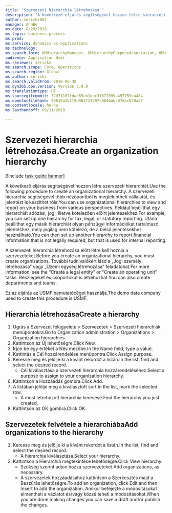 ```yaml
--- 
title: "Szervezeti hierarchia létrehozása."
description: "A következő eljárás segítségével hozzon létre szervezeti hierarchiát."
author: sericks007
manager: AnnBe
ms.date: 8/29/2018
ms.topic: business-process
ms.prod: 
ms.service: dynamics-ax-applications
ms.technology: 
ms.search.form: OMHierarchyManager, OMHierarchyPurposeAssociation, OMHierarchySelection, HierarchyDesigner
audience: Application User
ms.reviewer: sericks
ms.search.scope: Core, Operations
ms.search.region: Global
ms.author: sericks
ms.search.validFrom: 2016-06-30
ms.dyn365.ops.version: Version 7.0.0
ms.translationtype: HT
ms.sourcegitcommit: 32d71167fdad65cb1dec37671999a497759ca484
ms.openlocfilehash: 99819a2bff8d002721397c084babc07ebc070a37
ms.contentlocale: hu-hu
ms.lasthandoff: 09/11/2018

---
```

# <a name="create-an-organization-hierarchy"></a><span data-ttu-id="20cac-103">Szervezeti hierarchia létrehozása.</span><span class="sxs-lookup"><span data-stu-id="20cac-103">Create an organization hierarchy</span></span>

[!include [task guide banner](../../includes/task-guide-banner.md)]

<span data-ttu-id="20cac-104">A következő eljárás segítségével hozzon létre szervezeti hierarchiát.</span><span class="sxs-lookup"><span data-stu-id="20cac-104">Use the following procedure to create an organizational hierarchy.</span></span> <span data-ttu-id="20cac-105">A szervezeti hierarchia segítségével több nézőpontból is megtekintheti vállalatát, és jelentést is készíthet róla.</span><span class="sxs-lookup"><span data-stu-id="20cac-105">You can use organizational hierarchies to view and report on your business from various perspectives.</span></span> <span data-ttu-id="20cac-106">Például beállíthat egy hierarchiát adózási, jogi, illetve kötelezően előírt jelentésekhez.</span><span class="sxs-lookup"><span data-stu-id="20cac-106">For example, you can set up one hierarchy for tax, legal, or statutory reporting.</span></span> <span data-ttu-id="20cac-107">Utána beállíthat egy másik hierarchiát olyan pénzügyi információkat tartalmazó jelentéshez, mely jogilag nem kötelező, de a belső jelentésekhez használható.</span><span class="sxs-lookup"><span data-stu-id="20cac-107">You can then set up another hierarchy to report financial information that is not legally required, but that is used for internal reporting.</span></span> 



<span data-ttu-id="20cac-108">A szervezeti hierarchia létrehozása előtt létre kell hoznia a szervezeteket.</span><span class="sxs-lookup"><span data-stu-id="20cac-108">Before you create an organizational hierarchy, you must create organizations.</span></span> <span data-ttu-id="20cac-109">További tudnivalókért lásd a „Jogi személy létrehozása” vagy „Üzemi egység létrehozása” feladatokat.</span><span class="sxs-lookup"><span data-stu-id="20cac-109">For more information, see the “Create a legal entity” or “Create an operating unit” tasks.</span></span> <span data-ttu-id="20cac-110">Részlegeket és csoportokat is létrehozhat.</span><span class="sxs-lookup"><span data-stu-id="20cac-110">You can also create departments and teams.</span></span> 



<span data-ttu-id="20cac-111">Ez az eljárás az USMF bemutatócéget használja.</span><span class="sxs-lookup"><span data-stu-id="20cac-111">The demo data company used to create this procedure is USMF.</span></span>


## <a name="create-a-hierarchy"></a><span data-ttu-id="20cac-112">Hierarchia létrehozása</span><span class="sxs-lookup"><span data-stu-id="20cac-112">Create a hierarchy</span></span>
1. <span data-ttu-id="20cac-113">Ugrás a Szervezet felügyelete > Szervezetek > Szervezeti hierarchiák menüpontokra.</span><span class="sxs-lookup"><span data-stu-id="20cac-113">Go to Organization administration > Organizations > Organization hierarchies.</span></span>
2. <span data-ttu-id="20cac-114">Kattintson az Új lehetőségre.</span><span class="sxs-lookup"><span data-stu-id="20cac-114">Click New.</span></span>
3. <span data-ttu-id="20cac-115">Írjon be egy értéket a Név mezőbe.</span><span class="sxs-lookup"><span data-stu-id="20cac-115">In the Name field, type a value.</span></span>
4. <span data-ttu-id="20cac-116">Kattintás a Cél hozzárendelése menüpontra.</span><span class="sxs-lookup"><span data-stu-id="20cac-116">Click Assign purpose.</span></span>
5. <span data-ttu-id="20cac-117">Keresse meg és jelölje ki a kívánt rekordot a listán.</span><span class="sxs-lookup"><span data-stu-id="20cac-117">In the list, find and select the desired record.</span></span>
    * <span data-ttu-id="20cac-118">Cél kiválasztása a szervezeti hierarchia hozzárendeléséhez.</span><span class="sxs-lookup"><span data-stu-id="20cac-118">Select a purpose to assign to your organization hierarchy.</span></span>  
6. <span data-ttu-id="20cac-119">Kattintson a Hozzáadás gombra.</span><span class="sxs-lookup"><span data-stu-id="20cac-119">Click Add.</span></span>
7. <span data-ttu-id="20cac-120">A listában jelölje meg a kiválasztott sort.</span><span class="sxs-lookup"><span data-stu-id="20cac-120">In the list, mark the selected row.</span></span>
    * <span data-ttu-id="20cac-121">A most létrehozott hierarchia keresése.</span><span class="sxs-lookup"><span data-stu-id="20cac-121">Find the hierarchy you just created.</span></span>  
8. <span data-ttu-id="20cac-122">Kattintson az OK gombra.</span><span class="sxs-lookup"><span data-stu-id="20cac-122">Click OK.</span></span>

## <a name="add-organizations-to-the-hierarchy"></a><span data-ttu-id="20cac-123">Szervezetek felvétele a hierarchiába</span><span class="sxs-lookup"><span data-stu-id="20cac-123">Add organizations to the hierarchy</span></span>
1. <span data-ttu-id="20cac-124">Keresse meg és jelölje ki a kívánt rekordot a listán.</span><span class="sxs-lookup"><span data-stu-id="20cac-124">In the list, find and select the desired record.</span></span>
    * <span data-ttu-id="20cac-125">A hierarchia kiválasztása.</span><span class="sxs-lookup"><span data-stu-id="20cac-125">Select your hierarchy.</span></span>  
2. <span data-ttu-id="20cac-126">Kattintson a Hierarchia megtekintése lehetőségre.</span><span class="sxs-lookup"><span data-stu-id="20cac-126">Click View hierarchy.</span></span>
    * <span data-ttu-id="20cac-127">Szükség szerint adjon hozzá szervezeteket.</span><span class="sxs-lookup"><span data-stu-id="20cac-127">Add organizations, as necessary.</span></span>  
    * <span data-ttu-id="20cac-128">A szervezetek hozzáadásához kattintson a Szerkesztés majd a Beszúrás lehetőségre.</span><span class="sxs-lookup"><span data-stu-id="20cac-128">To add an organization, click Edit and then Insert to add the organization.</span></span>     <span data-ttu-id="20cac-129">Amikor befejezte a módosításokat elmentheti a vázlatot és/vagy közzé teheti a módosításokat.</span><span class="sxs-lookup"><span data-stu-id="20cac-129">When you are done making changes you can save a draft and/or publish the changes.</span></span>  


